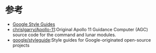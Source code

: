 # 参考

* [Google Style Guides](https://google.github.io/styleguide/)
* [chrislgarry/Apollo-11](https://github.com/chrislgarry/Apollo-11):Original Apollo 11 Guidance Computer (AGC) source code for the command and lunar modules.
* [google/styleguide](https://github.com/google/styleguide):Style guides for Google-originated open-source projects 
